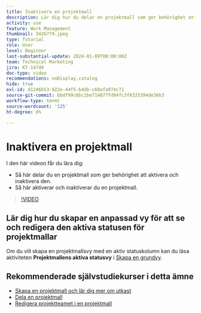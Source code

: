 ```yaml
---
title: Inaktivera en projektmall
description: Lär dig hur du delar en projektmall som ger behörighet att aktivera och inaktivera den, och hur du aktiverar och inaktiverar en projektmall.
activity: use
feature: Work Management
thumbnail: 3426779.jpeg
type: Tutorial
role: User
level: Beginner
last-substantial-update: 2024-01-09T00:00:00Z
team: Technical Marketing
jira: KT-14749
doc-type: video
recommendations: noDisplay,catalog
hide: true
exl-id: d1246b53-922e-44f5-b4db-c68afa974c71
source-git-commit: bbdf99c6bc1be714077fd94fc3f8325394de36b3
workflow-type: tm+mt
source-wordcount: '125'
ht-degree: 0%

---
```


# Inaktivera en projektmall

I den här videon får du lära dig:

* Så här delar du en projektmall som ger behörighet att aktivera och inaktivera den.
* Så här aktiverar och inaktiverar du en projektmall.

>[!VIDEO](https://video.tv.adobe.com/v/3426779/?quality=12&learn=on&enablevpops=1)

## Lär dig hur du skapar en anpassad vy för att se och redigera den aktiva statusen för projektmallar

Om du vill skapa en projektmallsvy med en aktiv statuskolumn kan du läsa aktiviteten **Projektmallens aktiva statusvy** i [Skapa en grundvy](https://experienceleague.adobe.com/docs/workfront-learn/tutorials-workfront/reporting/basic-reporting/create-a-basic-view.html?lang=en).

## Rekommenderade självstudiekurser i detta ämne

* [Skapa en projektmall och lär dig mer om utkast](/help/manage-work/create-and-manage-project-templates/create-a-project-template.md)
* [Dela en projektmall](/help/manage-work/create-and-manage-project-templates/share-a-project-template.md)
* [Redigera projektteamet i en projektmall](/help/manage-work/create-and-manage-project-templates/edit-the-project-team-in-a-project-template.md)
